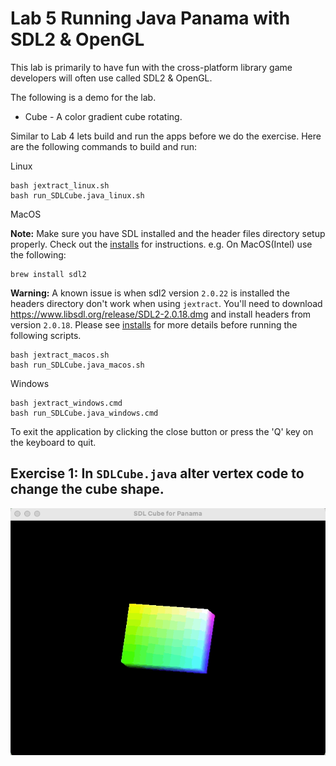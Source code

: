 # Lab 5 Running Java Panama with SDL2 & OpenGL
This lab is primarily to have fun with the cross-platform library game developers will often use called SDL2 & OpenGL. 

The following is a demo for the lab.
- Cube - A color gradient cube rotating.

Similar to Lab 4 lets build and run the apps before we do the exercise. Here are the following commands to build and run:

Linux
```shell
bash jextract_linux.sh
bash run_SDLCube.java_linux.sh
```
MacOS

**Note:**
Make sure you have SDL installed and the header files directory setup properly.
Check out the [installs](../installs/README.md) for instructions. e.g. On MacOS(Intel) use the following:
```shell
brew install sdl2
```
**Warning:** A known issue is when sdl2 version `2.0.22` is installed the headers directory don't work when using `jextract`. You'll need to download https://www.libsdl.org/release/SDL2-2.0.18.dmg and install headers from version `2.0.18`. Please see [installs](../installs/README.md) for more details before running the following scripts.

```shell
bash jextract_macos.sh
bash run_SDLCube.java_macos.sh
```

Windows
```shell
bash jextract_windows.cmd
bash run_SDLCube.java_windows.cmd
```


To exit the application by clicking the close button or press the 'Q' key on the keyboard to quit.


## Exercise 1: In `SDLCube.java` alter vertex code to change the cube shape.

![This is an image](../assets/images/cube_sdl2.gif)